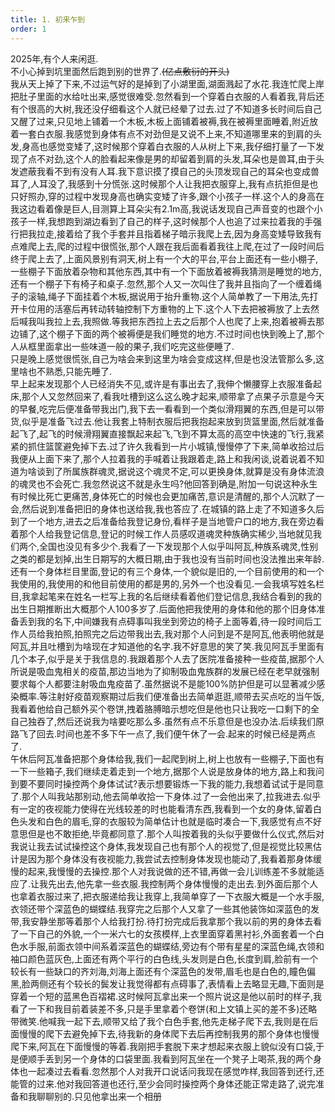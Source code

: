 ```yaml
---
title: 1. 初来乍到
order: 1
---
```


2025年,有个人来闲逛.  
不小心掉到坑里面然后跑到别的世界了.~~(亿点敷衍的开头)~~  
我从天上掉了下来,不过运气好的是掉到了小湖里面,湖面溅起了水花.我连忙爬上岸把肚子里面的水给吐出来,感觉很难受.忽然看到一个穿着白衣服的人看着我,背后还有个很高的大树,我还没仔细看这个人就已经晕了过去.过了不知道多长时间后自己又醒了过来,只见地上铺着一个木板,木板上面铺着被褥,我在被褥里面睡着,附近放着一套白衣服.我感觉到身体有点不对劲但是又说不上来,不知道哪里来的到肩的头发,身高也感觉变矮了,这时候那个穿着白衣服的人从树上下来,我仔细打量了一下发现了点不对劲,这个人的脸看起来像是男的却留着到肩的头发,耳朵也是兽耳,由于头发遮蔽我看不到有没有人耳.我下意识摸了摸自己的头顶发现自己的耳朵也变成兽耳了,人耳没了,我感到十分慌张.这时候那个人让我把衣服穿上,我有点抗拒但是也只好照办,穿的过程中发现身高也确实变矮了许多,跟个小孩子一样.这个人的身高在我这边看着像是巨人,目测算上耳朵尖有2.1m高,我说话发现自己声音变的也跟个小孩子一样,我想跑到湖边看到了自己的样子,这时候那个人也追了过来拉着我的手强行把我拉走,接着给了我个手套并且指着梯子暗示我爬上去,因为身高变矮导致我有点难爬上去,爬的过程中很慌张,那个人跟在我后面看着我往上爬,在过了一段时间后终于爬上去了,上面风景别有洞天,树上有一个大的平台,平台上面还有一些小棚子,一些棚子下面放着杂物和其他东西,其中有一个下面放着被褥我猜测是睡觉的地方,还有一个棚子下有椅子和桌子.忽然,那个人又一次叫住了我并且指向了一个缠着绳子的滚轴,绳子下面挂着个木板,据说用于抬升重物.这个人简单教了一下用法,先打开卡位用的活塞后再转动转轴控制下方重物的上下.这个人下去把被褥放了上去然后喊我叫我拉上去,我照做.等我把东西拉上去之后那个人也爬了上来,抱着被褥去那边铺了,这个棚子下面的两个被褥便是我们睡觉的地方.不过时间也快到晚上了,那个人从框里面拿出一些味道一般的果子,我们吃完这些便睡了.  
只是晚上感觉很慌张,自己为啥会来到这里为啥会变成这样,但是也没法管那么多,这里啥也不熟悉,只能先睡了.  
早上起来发现那个人已经消失不见,或许是有事出去了,我伸个懒腰穿上衣服准备起床,那个人又忽然回来了,看我吐槽到这么这么晚才起来,顺带拿了点果子示意是今天的早餐,吃完后便准备带我出门,我下去一看看到一个类似滑翔翼的东西,但是可以带货,似乎是准备飞过去.他让我套上特制衣服后把我抱起来放到货篮里面,然后就准备起飞了,起飞的时候滑翔翼直接飘起来起飞,飞到不算太高的高空中快速的飞行,我紧紧的抓住篮筐避免掉下去.过了许久我看到一片小城镇,慢慢停了下来,简单收拾过后我便从上面下来了,那个人拉着我的手喊着让我跟着走,路上和我闲谈,说着说着不知道为啥谈到了所属族群魂灵,据说这个魂灵不定,可以更换身体,就算是没有身体流浪的魂灵也不会死亡.我忽然说这不就是永生吗?他回答到确是,附加一句说这种永生有时候比死亡更痛苦,身体死亡的时候也会更加痛苦,意识是清醒的,那个人沉默了一会,然后说到准备把旧的身体也送给我,我也答应了.在城镇的路上走了不知道多久后到了一个地方,进去之后准备给我登记身份,看样子是当地管户口的地方,我在旁边看着那个人给我登记信息,登记的时候工作人员感叹道魂灵种族确实稀少,当地就见我们两个,全国也没见有多少个.我看了一下发现那个人似乎叫阿瓦,种族系魂灵,性别之类的都是划掉,出生日期写的大概日期,由于我也没有当前时间也没法推出来年龄.还有一个身体栏目里面,登记的有三个身体,一个貌似是旧的,一个目前使用的和一个我使用的,我使用的和他目前使用的都是男的,另外一个也没看见.一会我填写姓名栏目,我拿起笔来在姓名一栏写上我的名后继续看着他们登记信息,我结合看到的我的出生日期推断出大概那个人100多岁了.后面他把我使用的身体和他的那个旧身体准备丢到我的名下,中间嫌我有点碍事叫我坐到旁边的椅子上面等着,待一段时间后工作人员给我拍照,拍照完之后边带我出去,我对那个人问到是不是阿瓦,他表明他就是阿瓦,并且吐槽到为啥现在才知道他的名字.我不好意思的笑了笑.我见阿瓦手里面有几个本子,似乎是关于我信息的.我跟着那个人去了医院准备接种一些疫苗,据那个人所说是吸血鬼相关的疫苗,那边当地为了抑制吸血鬼族群的发展已经在老早就强制要求每个人都要注射吸血鬼疫苗了.虽然据说不是能100%防护但是可以显著减少感染概率.等注射好疫苗观察期过后我们便准备出去简单逛逛,顺带去买点吃的当午饭,我看着他给自己额外买个卷饼,拽着胳膊暗示想吃但是他也只让我吃一口剩下的全自己独吞了,然后还说我为啥要吃那么多.虽然有点不乐意但是也没办法.后续我们原路飞了回去.时间也差不多下午一点了,我们便午休了一会.起来的时候已经是两点了.  
午休后阿瓦准备把那个身体给我,我们一起爬到树上,树上也放有一些棚子,下面也有一下一些箱子,我们继续走着走到一个地方,据那个人说是放身体的地方,路上和我问到要不要同时操控两个身体试试?表示想要锻炼一下我的能力,我想着试试于是同意了.那个人叫我站那别动,他去简单收拾一下身体.过了一会他出来了,拉我进去.似乎有一定的夜视能力使得在光线较差的时也能看清东西,我看到一个女的身体,留着白色头发和白色的眉毛,穿的衣服较为简单估计也就是临时凑合一下,我感觉有点不好意思但是也不敢拒绝,毕竟都同意了.那个人叫按着我的头似乎要做什么仪式,然后对我说让我去试试操控这个身体,我发现自己也有那个人的视觉了,但是视觉比较黑估计是因为那个身体没有夜视能力,我尝试去控制身体发现也能动了,我看着那身体缓慢的起来,我慢慢的去操控.那个人对我说做的还不错,再做一会儿训练差不多就能适应了.让我先出去,他先拿一些衣服.我控制两个身体慢慢的走出去.到外面后那个人也拿着衣服过来了,把衣服递给我让我穿上,我简单穿了一下衣服大概是一个水手服,衣领还带个深蓝色的蝴蝶结.我穿完之后那个人又拿了一些其他装饰如深蓝色的发带,我安静坐那等着那个人给我打扮.待打扮完成后我拿那个我以前的男的身体去看了一下自己的外貌,一个一米六七的女孩模样,上衣里面穿着黑衬衫,外面套着一个白色水手服,前面衣领中间系着深蓝色的蝴蝶结,旁边有个带有星星的深蓝色绳,衣领和袖口颜色蓝灰色,上面还有两个平行的白色线,头发则是白色,长度到肩,脸前有一个较长有一些缺口的齐刘海,刘海上面还有个深蓝色的发带,眉毛也是白色的,瞳色偏黑,脸两侧还有个较长的鬓发让我觉得都有点碍事了,表情看上去略显无趣,下面则是穿着一个短的蓝黑色百褶裙.这时候阿瓦拿出来一个照片说这是他以前时的样子,我看了一下和我目前着装差不多,只是手里拿着个卷饼(和上文镇上买的差不多)还略带微笑.他喊我一起下去,顺带又给了我个白色手套,他先走梯子爬下去,我则是在后面慢慢的爬下去避免掉下去,待我新的身体爬下去后再控制我男的那个身体也慢慢爬下来,阿瓦在下面慢慢的等着.我刚把手套脱下来才想起来衣服上貌似没有口袋,于是便顺手丢到另一个身体的口袋里面.我看到阿瓦坐在一个凳子上喝茶,我的两个身体也一起凑过去看看.忽然那个人对我开口说话问我现在感觉咋样,我回答到还行,还能管的过来.他对我回答道也还行,至少会同时操控两个身体还能正常走路了,说完准备和我聊聊别的.只见他拿出来一个相册